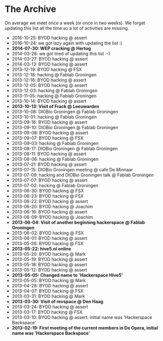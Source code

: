 The Archive
===========

On average we meet once a week (or once in two weeks). We forget updating this
list all the time so a lot of activities are missing.

 - 2016-10-25: BYOD hacking @ assert
 - 2016-10-24: we got lazy again with updating the list :(
 - **2014-07-30: WEP cracking @ Hertog**
 - 2014-03-28: we got tired of updating this list :-)
 - 2014-03-27: BYOD hacking @ assert
 - 2014-03-13: BYOD hacking @ assert
 - 2013-12-19: BYOD hacking @ FSX
 - 2013-12-18: hacking @ Fablab Groningen
 - 2013-12-16: BYOD hacking @ assert
 - 2013-12-05: BYOD hacking @ assert
 - 2013-12-03: hacking @ Fablab Groningen
 - 2013-11-05: hacking @ Fablab Groningen
 - 2013-10-14: BYOD hacking @ assert
 - **2013-10-13: Visit of Frack @ Leeuwarden**
 - 2013-10-08: DIOBio Groningen @ Fablab Groningen
 - 2013-10-01: hacking @ Fablab Groningen
 - 2013-09-16: BYOD hacking @ assert
 - 2013-09-10: DIOBio Groningen @ Fablab Groningen
 - 2013-09-08: BYOD hacking @ assert
 - 2013-09-07: BYOD hacking @ FSX
 - 2013-09-03: hacking @ Fablab Groningen
 - 2013-08-17: DIOBio Groningen @ Fablab Groningen
 - 2013-08-11: BYOD hacking @ assert
 - 2013-08-06: hacking @ Fablab Groningen
 - 2013-07-21: BYOD hacking @ assert
 - 2013-07-15: DIOBio Groningen meeting @ cafe De Minnaar
 - 2013-07-09: hacking and DIOBio Groningen talk @ Fablab Groningen
 - 2013-07-07: BYOD hacking @ assert
 - 2013-07-02: hacking @ Fablab Groningen
 - 2013-06-30: BYOD hacking @ FSX
 - 2013-06-23: BYOD hacking @ FSX
 - 2013-06-22: BYOD hacking @ assert
 - 2013-06-20: BYOD hacking @ Joachim
 - 2013-06-16: BYOD hacking @ assert
 - 2013-06-09: BYOD hacking @ Joachim
 - **2013-06-04: Visit of another beginning hackerspace @ Fablab Groningen**
 - 2013-06-02: BYOD hacking @ FSX
 - 2013-06-01: BYOD hacking @ assert
 - 2013-05-26: BYOD hacking @ FSX
 - **2013-05-22: hive5.nl online**
 - 2013-05-20: BYOD hacking @ Mark
 - 2013-05-19: BYOD hacking @ assert
 - 2013-05-18: BYOD hacking @ assert
 - 2013-05-12: BYOD hacking @ assert
 - **2013-05-05: Changed name to 'Hackerspace Hive5'**
 - 2013-05-05: BYOD hacking @ Mark
 - 2013-04-28: BYOD hacking @ assert
 - 2013-04-07: BYOD hacking @ FSX
 - 2013-03-31: BYOD hacking @ Mark
 - **2013-03-30: Visit of revspace @ Den Haag**
 - 2013-03-24: BYOD hacking @ assert
 - 2013-03-17: BYOD hacking @ FSX
 - 2013-03-10: BYOD hacking @ assert: initial name was 'Hackerspace Backspace'
 - **2013-02-19: First meeting of the current members in De Opera, initial
   name was 'Hackerspace Backspace'**
